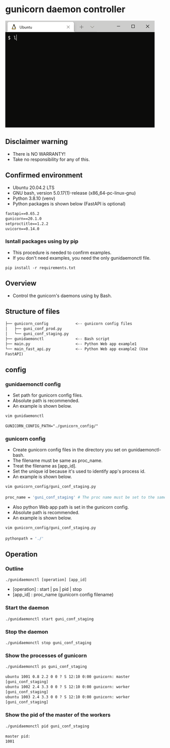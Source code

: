 # gunicorn daemon controller

![image](images/image.gif)

## Disclaimer warning

- There is NO WARRANTY!
- Take no responsibility for any of this.

## Confirmed environment

- Ubuntu 20.04.2 LTS
- GNU bash, version 5.0.17(1)-release (x86_64-pc-linux-gnu)
- Python 3.8.10 (venv)
- Python packages is shown below (FastAPI is optional)

```
fastapi==0.65.2
gunicorn==20.1.0
setproctitle==1.2.2
uvicorn==0.14.0
```

### Isntall packages using by pip

- This procedure is needed to confirm examples.
- If you don't need examples, you need the only gunidaemonctl file.

```
pip install -r requirements.txt
```

## Overview

- Control the gunicorn's daemons using by Bash.

## Structure of files

```
├── gunicorn_config            <-- gunicorn config files
│   ├── guni_conf_prod.py
│   └── guni_conf_staging.py
├── gunidaemonctl              <-- Bash script
├── main.py                    <-- Python Web app example1
└── main_fast_api.py           <-- Python Web app example2 (Use FastAPI)
```

## config


### gunidaemonctl config

- Set path for gunicorn config files.
- Absolute path is recommended.
- An example is shown below.

```
vim gunidaemonctl

GUNICORN_CONFIG_PATH="./gunicorn_config/"
```

### gunicorn config

- Create gunicorn config files in the directory you set on gunidaemonctl-bash.
- The filename must be same as proc_name.
- Treat the filename as [app_id].
- Set the unique id because it's used to identify app's process id.
- An example is shown below.

```bash
vim gunicorn_config/guni_conf_staging.py

proc_name = 'guni_conf_staging' # The proc name must be set to the same value as the filename of gunicorn config.
```

- Also python Web app path is set in the gunicorn config.
- Absolute path is recommended.
- An example is shown below.

```bash
vim gunicorn_config/guni_conf_staging.py

pythonpath = './'
```


## Operation

### Outline

```
./gunidaemonctl [operation] [app_id]
```

- [operation] : start | ps | pid | stop
- [app_id]  : proc_name (gunicorn config filename)


### Start the daemon

```
./gunidaemonctl start guni_conf_staging
```


### Stop the daemon

```
./gunidaemonctl stop guni_conf_staging
```

### Show the processes of gunicorn

```
./gunidaemonctl ps guni_conf_staging

ubuntu 1001 0.8 2.2 0 0 ? S 12:10 0:00 gunicorn: master [guni_conf_staging]
ubuntu 1002 2.4 3.3 0 0 ? S 12:10 0:00 gunicorn: worker [guni_conf_staging]
ubuntu 1003 2.4 3.3 0 0 ? S 12:10 0:00 gunicorn: worker [guni_conf_staging]
```

### Show the pid of the master of the workers

```
./gunidaemonctl pid guni_conf_staging

master pid:
1001
```
